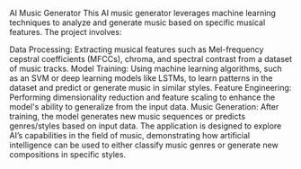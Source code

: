 AI Music Generator
This AI music generator leverages machine learning techniques to analyze and generate music based on specific musical features. The project involves:

Data Processing: Extracting musical features such as Mel-frequency cepstral coefficients (MFCCs), chroma, and spectral contrast from a dataset of music tracks.
Model Training: Using machine learning algorithms, such as an SVM or deep learning models like LSTMs, to learn patterns in the dataset and predict or generate music in similar styles.
Feature Engineering: Performing dimensionality reduction and feature scaling to enhance the model's ability to generalize from the input data.
Music Generation: After training, the model generates new music sequences or predicts genres/styles based on input data.
The application is designed to explore AI’s capabilities in the field of music, demonstrating how artificial intelligence can be used to either classify music genres or generate new compositions in specific styles.

